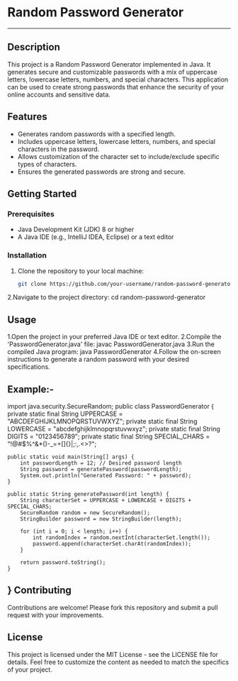 # Random Password Generator
----------------------------

## Description

This project is a Random Password Generator implemented in Java. It generates secure and customizable passwords with a mix of uppercase letters, lowercase letters, numbers, and special characters. This application can be used to create strong passwords that enhance the security of your online accounts and sensitive data.

## Features

- Generates random passwords with a specified length.
- Includes uppercase letters, lowercase letters, numbers, and special characters in the password.
- Allows customization of the character set to include/exclude specific types of characters.
- Ensures the generated passwords are strong and secure.

## Getting Started

### Prerequisites

- Java Development Kit (JDK) 8 or higher
- A Java IDE (e.g., IntelliJ IDEA, Eclipse) or a text editor

### Installation

1. Clone the repository to your local machine:
   ```bash
   git clone https://github.com/your-username/random-password-generator.git
2.Navigate to the project directory:
cd random-password-generator

Usage
-------
1.Open the project in your preferred Java IDE or text editor.
2.Compile the 'PasswordGenerator.java' file:
javac PasswordGenerator.java
3.Run the compiled Java program:
java PasswordGenerator
4.Follow the on-screen instructions to generate a random password with your desired specifications.

Example:-
----------
import java.security.SecureRandom;
public class PasswordGenerator {
    private static final String UPPERCASE = "ABCDEFGHIJKLMNOPQRSTUVWXYZ";
    private static final String LOWERCASE = "abcdefghijklmnopqrstuvwxyz";
    private static final String DIGITS = "0123456789";
    private static final String SPECIAL_CHARS = "!@#$%^&*()-_=+[]{}|;:,.<>?";

    public static void main(String[] args) {
        int passwordLength = 12; // Desired password length
        String password = generatePassword(passwordLength);
        System.out.println("Generated Password: " + password);
    }

    public static String generatePassword(int length) {
        String characterSet = UPPERCASE + LOWERCASE + DIGITS + SPECIAL_CHARS;
        SecureRandom random = new SecureRandom();
        StringBuilder password = new StringBuilder(length);

        for (int i = 0; i < length; i++) {
            int randomIndex = random.nextInt(characterSet.length());
            password.append(characterSet.charAt(randomIndex));
        }

        return password.toString();
    }
}
Contributing
-------------
Contributions are welcome! Please fork this repository and submit a pull request with your improvements.

License
----------
This project is licensed under the MIT License - see the LICENSE file for details.
Feel free to customize the content as needed to match the specifics of your project.
